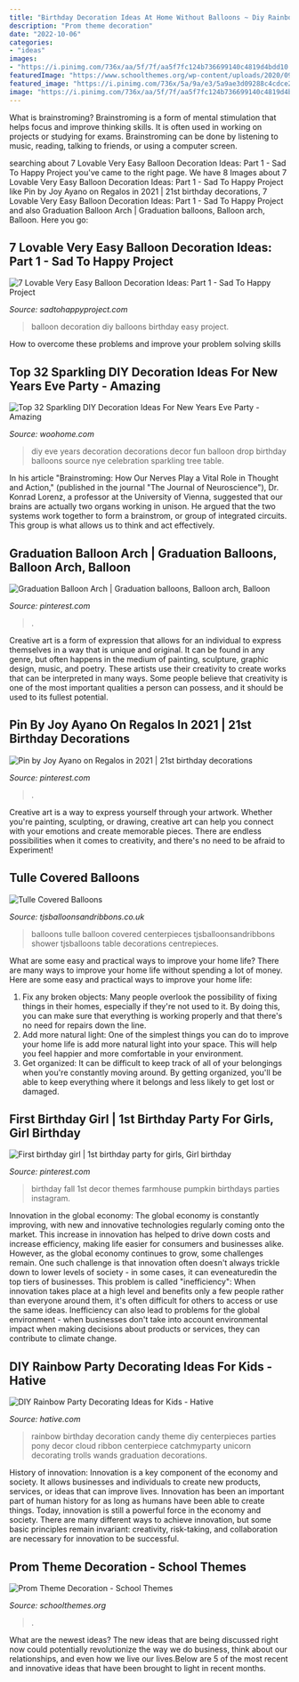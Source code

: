 ```yaml
---
title: "Birthday Decoration Ideas At Home Without Balloons ~ Diy Rainbow Party Decorating Ideas For Kids"
description: "Prom theme decoration"
date: "2022-10-06"
categories:
- "ideas"
images:
- "https://i.pinimg.com/736x/aa/5f/7f/aa5f7fc124b736699140c4819d4bdd10.jpg"
featuredImage: "https://www.schoolthemes.org/wp-content/uploads/2020/09/prom-theme-decoration.jpg"
featured_image: "https://i.pinimg.com/736x/5a/9a/e3/5a9ae3d09288c4cdce2505de369a38f8.jpg"
image: "https://i.pinimg.com/736x/aa/5f/7f/aa5f7fc124b736699140c4819d4bdd10.jpg"
---
```



What is brainstroming?
Brainstroming is a form of mental stimulation that helps focus and improve thinking skills. It is often used in working on projects or studying for exams. Brainstroming can be done by listening to music, reading, talking to friends, or using a computer screen.

	

		
searching about 7 Lovable Very Easy Balloon Decoration Ideas: Part 1 - Sad To Happy Project you've came to the right page. We have 8 Images about 7 Lovable Very Easy Balloon Decoration Ideas: Part 1 - Sad To Happy Project like Pin by Joy Ayano on Regalos in 2021 | 21st birthday decorations, 7 Lovable Very Easy Balloon Decoration Ideas: Part 1 - Sad To Happy Project and also Graduation Balloon Arch | Graduation balloons, Balloon arch, Balloon. Here you go:
		
    
## 7 Lovable Very Easy Balloon Decoration Ideas: Part 1 - Sad To Happy Project

<img loading=lazy src="https://sadtohappyproject.com/wp-content/uploads/2015/05/diy-balloon-decoration-ideas-for-home-party13.jpg" onerror="this.onerror=null;this.src='https://tse1.mm.bing.net/th?id=OIP.CIeOmwHOnD8mElV9uheb1AHaLM&amp;pid=15.1';" alt="7 Lovable Very Easy Balloon Decoration Ideas: Part 1 - Sad To Happy Project">

_Source: sadtohappyproject.com_

>balloon decoration diy balloons birthday easy project. 

	

How to overcome these problems and improve your problem solving skills
 

    
## Top 32 Sparkling DIY Decoration Ideas For New Years Eve Party - Amazing

<img loading=lazy src="http://www.woohome.com/wp-content/uploads/2013/12/diy-new-year-eve-decorations-28-2.jpg" onerror="this.onerror=null;this.src='https://tse2.mm.bing.net/th?id=OIP.H5aIrWKhdkDnJPEfiL5YfgHaLP&amp;pid=15.1';" alt="Top 32 Sparkling DIY Decoration Ideas For New Years Eve Party - Amazing">

_Source: woohome.com_

>diy eve years decoration decorations decor fun balloon drop birthday balloons source nye celebration sparkling tree table. 

	

In his article "Brainstroming: How Our Nerves Play a Vital Role in Thought and Action," (published in the journal "The Journal of Neuroscience"), Dr. Konrad Lorenz, a professor at the University of Vienna, suggested that our brains are actually two organs working in unison. He argued that the two systems work together to form a brainstrom, or group of integrated circuits. This group is what allows us to think and act effectively.

    
## Graduation Balloon Arch | Graduation Balloons, Balloon Arch, Balloon

<img loading=lazy src="https://i.pinimg.com/736x/aa/5f/7f/aa5f7fc124b736699140c4819d4bdd10.jpg" onerror="this.onerror=null;this.src='https://tse2.mm.bing.net/th?id=OIP.axyGAryio6dUc9d3JEomGQHaFj&amp;pid=15.1';" alt="Graduation Balloon Arch | Graduation balloons, Balloon arch, Balloon">

_Source: pinterest.com_

>. 

	

Creative art is a form of expression that allows for an individual to express themselves in a way that is unique and original. It can be found in any genre, but often happens in the medium of painting, sculpture, graphic design, music, and poetry. These artists use their creativity to create works that can be interpreted in many ways. Some people believe that creativity is one of the most important qualities a person can possess, and it should be used to its fullest potential.

    
## Pin By Joy Ayano On Regalos In 2021 | 21st Birthday Decorations

<img loading=lazy src="https://i.pinimg.com/736x/a4/4a/2d/a44a2db4783c7d2f638c990f76d3b117.jpg" onerror="this.onerror=null;this.src='https://tse4.mm.bing.net/th?id=OIP.gvjcKZijUBHR7lJKP7z_dgHaJ3&amp;pid=15.1';" alt="Pin by Joy Ayano on Regalos in 2021 | 21st birthday decorations">

_Source: pinterest.com_

>. 

	

Creative art is a way to express yourself through your artwork. Whether you're painting, sculpting, or drawing, creative art can help you connect with your emotions and create memorable pieces. There are endless possibilities when it comes to creativity, and there's no need to be afraid to Experiment!

    
## Tulle Covered Balloons

<img loading=lazy src="https://www.tjsballoonsandribbons.co.uk/ekmps/shops/tjsballoons/resources/Design/p1010033.jpg" onerror="this.onerror=null;this.src='https://tse1.mm.bing.net/th?id=OIP.MfDvDXWLLRInCyZ2l2vkqwHaJ4&amp;pid=15.1';" alt="Tulle Covered Balloons">

_Source: tjsballoonsandribbons.co.uk_

>balloons tulle balloon covered centerpieces tjsballoonsandribbons shower tjsballoons table decorations centrepieces. 

	

What are some easy and practical ways to improve your home life?
There are many ways to improve your home life without spending a lot of money. Here are some easy and practical ways to improve your home life: 
1. Fix any broken objects: Many people overlook the possibility of fixing things in their homes, especially if they're not used to it. By doing this, you can make sure that everything is working properly and that there's no need for repairs down the line. 
2. Add more natural light: One of the simplest things you can do to improve your home life is add more natural light into your space. This will help you feel happier and more comfortable in your environment. 
3. Get organized: It can be difficult to keep track of all of your belongings when you're constantly moving around. By getting organized, you'll be able to keep everything where it belongs and less likely to get lost or damaged.

    
## First Birthday Girl | 1st Birthday Party For Girls, Girl Birthday

<img loading=lazy src="https://i.pinimg.com/736x/5a/9a/e3/5a9ae3d09288c4cdce2505de369a38f8.jpg" onerror="this.onerror=null;this.src='https://tse1.mm.bing.net/th?id=OIP.NeA3J-L-cWgmfxHuvIThhwHaJ3&amp;pid=15.1';" alt="First birthday girl | 1st birthday party for girls, Girl birthday">

_Source: pinterest.com_

>birthday fall 1st decor themes farmhouse pumpkin birthdays parties instagram. 

	

Innovation in the global economy:
The global economy is constantly improving, with new and innovative technologies regularly coming onto the market. This increase in innovation has helped to drive down costs and increase efficiency, making life easier for consumers and businesses alike. However, as the global economy continues to grow, some challenges remain. One such challenge is that innovation often doesn't always trickle down to lower levels of society - in some cases, it can eveneaturedin the top tiers of businesses. This problem is called "inefficiency": When innovation takes place at a high level and benefits only a few people rather than everyone around them, it's often difficult for others to access or use the same ideas. Inefficiency can also lead to problems for the global environment - when businesses don't take into account environmental impact when making decisions about products or services, they can contribute to climate change.

    
## DIY Rainbow Party Decorating Ideas For Kids - Hative

<img loading=lazy src="http://hative.com/wp-content/uploads/2014/11/diy-rainbow-party-decorating-ideas/4-candy-decoration.jpg" onerror="this.onerror=null;this.src='https://tse4.mm.bing.net/th?id=OIP.GfTxgQhCKywEmuWykiSTCAHaLG&amp;pid=15.1';" alt="DIY Rainbow Party Decorating Ideas for Kids - Hative">

_Source: hative.com_

>rainbow birthday decoration candy theme diy centerpieces parties pony decor cloud ribbon centerpiece catchmyparty unicorn decorating trolls wands graduation decorations. 

	

History of innovation:
Innovation is a key component of the economy and society. It allows businesses and individuals to create new products, services, or ideas that can improve lives. Innovation has been an important part of human history for as long as humans have been able to create things. Today, innovation is still a powerful force in the economy and society. There are many different ways to achieve innovation, but some basic principles remain invariant: creativity, risk-taking, and collaboration are necessary for innovation to be successful.

    
## Prom Theme Decoration - School Themes

<img loading=lazy src="https://www.schoolthemes.org/wp-content/uploads/2020/09/prom-theme-decoration.jpg" onerror="this.onerror=null;this.src='https://tse3.mm.bing.net/th?id=OIP.7Idpc-UTtYo2HHMsMXCc2gHaE5&amp;pid=15.1';" alt="Prom Theme Decoration - School Themes">

_Source: schoolthemes.org_

>. 

	

What are the newest ideas?
The new ideas that are being discussed right now could potentially revolutionize the way we do business, think about our relationships, and even how we live our lives.Below are 5 of the most recent and innovative ideas that have been brought to light in recent months.

